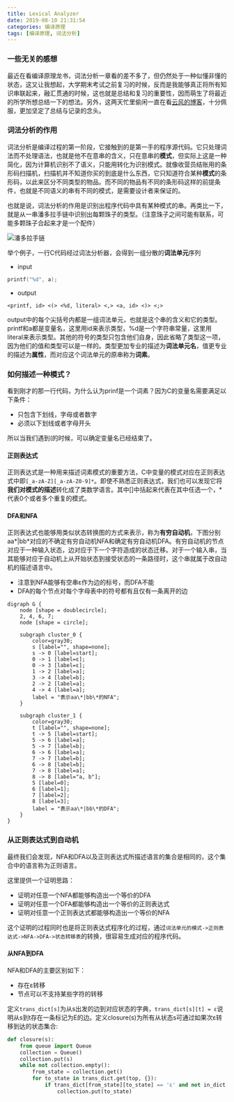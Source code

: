 ```yaml
---
title: Lexical Analyzer
date: 2019-08-10 21:31:54
categories: 编译原理
tags: [编译原理, 词法分析]
---
```


### 一些无关的感想
最近在看编译原理龙书，词法分析一章看的差不多了，但仍然处于一种似懂非懂的状态，这又让我想起，大学期末考试之前复习的时候，反而是我能够真正将所有知识串联起来，融汇贯通的时候，这也就是总结和复习的重要性，因而萌生了将最近的所学所想总结一下的想法。另外，这两天忙里偷闲一直在看[云风的博客](https://blog.codingnow.com/)，十分佩服，更加坚定了总结与记录的念头。

### 词法分析的作用
词法分析是编译过程的第一阶段，它接触到的是第一手的程序源代码。它只处理词法而不处理语法，也就是他不在意串的含义，只在意串的**模式**，但实际上这是一种简化，因为计算机识别不了语义，只能用转化为识别模式。就像收营员结账用的条形码扫描机，扫描机并不知道你买的到底是什么东西，它只知道符合某种**模式**的条形码，以此来区分不同类型的物品。而不同的物品有不同的条形码这样的前提条件，也就是不同语义的串有不同的模式，是需要设计者来保证的。

也就是说，词法分析的作用是识别出程序代码中具有某种模式的串。再类比一下，就是从一串潘多拉手链中识别出每颗珠子的类型。（注意珠子之间可能有联系，可能多颗珠子合起来才是一个配件）

<!-- more -->

![潘多拉手链](pandora.jpg)

举个例子，一行C代码经过词法分析器，会得到一组分散的**词法单元**序列

- input
``` C
printf("%d", a);
```

- output
```
<printf, id> <(> <%d, literal> <,> <a, id> <)> <;>
```

output中的每个尖括号内都是一组词法单元，也就是这个串的含义和它的类型。printf和a都是变量名，这里用id来表示类型，%d是一个字符串常量，这里用literal来表示类型。其他的符号的类型只包含他们自身，因此省略了类型这一项，因为他们的值和类型可以是一样的。类型更加专业的描述为**词法单元名**，值更专业的描述为**属性**，而对应这个词法单元的原串称为**词素**。


### 如何描述一种模式？
看到刚才的那一行代码，为什么认为prinf是一个词素？因为C的变量名需要满足以下条件：
- 只包含下划线，字母或者数字
- 必须以下划线或者字母开头

所以当我们遇到(的时候，可以确定变量名已经结束了。

#### 正则表达式
正则表达式是一种用来描述词素模式的重要方法，C中变量的模式对应在正则表达式中即`[_a-zA-Z][_a-zA-Z0-9]*`。即使不熟悉正则表达式，我们也可以发现它将**我们对模式的描述**转化成了类数学语言。其中[]中括起来代表在其中任选一个，\*代表0个或者多个重复的模式。

#### DFA和NFA
正则表达式也能够用类似状态转换图的方式来表示，称为**有穷自动机**，下图分别aa*|bb*对应的不确定有穷自动机NFA和确定有穷自动机DFA。有穷自动机的节点对应于一种输入状态，边对应于下一个字符造成的状态迁移。对于一个输入串，当其能够对应于自动机上从开始状态到接受状态的一条路径时，这个串就属于改自动机的描述语言中。

- 注意到NFA能够有空串ε作为边的标号，而DFA不能
- DFA的每个节点对每个字母表中的符号都有且仅有一条离开的边

```graphviz
digraph G {
    node [shape = doublecircle];
    2, 4, 6, 7;
    node [shape = circle];

    subgraph cluster_0 {
        color=gray30;
        s [label="", shape=none];
        s -> 0 [label=start];
        0 -> 1 [label=ε];
        0 -> 3 [label=ε];
        1 -> 2 [label=a];
        3 -> 4 [label=b];
        2 -> 2 [label=a];
        4 -> 4 [label=a];
        label = "表示aa\*|bb\*的NFA";
    }

    subgraph cluster_1 {
        color=gray30;
        t [label="", shape=none];
        t -> 5 [label=start];
        5 -> 6 [label=a];
        5 -> 7 [label=b];
        6 -> 6 [label=a];
        7 -> 7 [label=b];
        6 -> 8 [label=b];
        7 -> 8 [label=a];
        8 -> 8 [label="a, b"];
        5 [label=0];
        6 [label=1];
        7 [label=2];
        8 [label=3];
        label = "表示aa\*|bb\*的DFA";
    }
}
```


### 从正则表达式到自动机

最终我们会发现，NFA和DFA以及正则表达式所描述语言的集合是相同的，这个集合中的语言称为正则语言。

这里提供一个证明思路：
- 证明对任意一个NFA都能够构造出一个等价的DFA
- 证明对任意一个DFA都能够构造出一个等价的正则表达式
- 证明对任意一个正则表达式都能够构造出一个等价的NFA

这个证明的过程同时也是将正则表达式程序化的过程，通过`词法单元的模式->正则表达式->NFA->DFA->状态转移表`的转换，很容易生成对应的程序代码。

#### 从NFA到DFA
NFA和DFA的主要区别如下：
- 存在ε转移
- 节点可以不支持某些字符的转移

定义`trans_dict[s]`为从s出发的边到对应状态的字典，`trans_dict[s][t] = ε`说明从s到t存在一条标记为E的边。定义closure(s)为所有从状态s可通过如果次ε转移到达的状态集合:
```python
def closure(s):
	from queue import Queue
    collection = Queue()
    collection.put(s)
    while not collection.empty():
    	from_state = collection.get()
    	for to_state in trans_dict.get(top, {}):
    		if trans_dict[from_state][to_state] == 'ε' and not in_dict[to_state]:
    			collection.put(to_state)
```